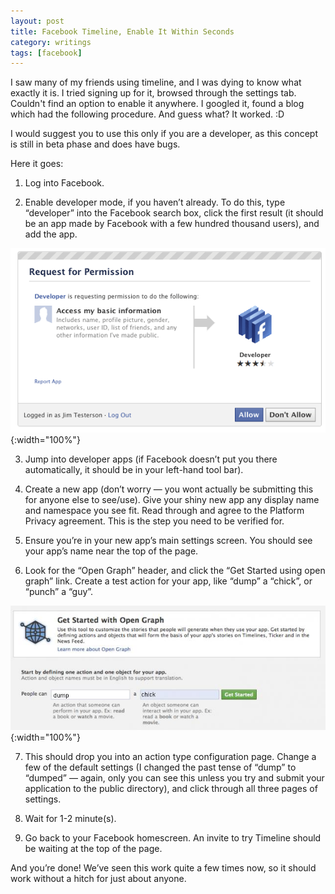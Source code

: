 ```yaml
---
layout: post
title: Facebook Timeline, Enable It Within Seconds
category: writings
tags: [facebook]
---
```


I saw many of my friends using timeline, and I was dying to know what exactly
it is. I tried signing up for it, browsed through the settings tab. Couldn't
find an option to enable it anywhere. I googled it, found a blog which had the
following procedure. And guess what? It worked. :D

I would suggest you to use this only if you are a developer, as this concept is
still in beta phase and does have bugs. 

Here it goes:

1. Log into Facebook.

2. Enable developer mode, if you haven’t already. To do this, type “developer”
into the Facebook search box, click the first result (it should be an app made
by Facebook with a few hundred thousand users), and add the app.

![Request Permission](/images/writings/facebook-timeline-1.jpg){:width="100%"}

3. Jump into developer apps (if Facebook doesn’t put you there automatically,
it should be in your left-hand tool bar).

4. Create a new app (don’t worry — you wont actually be submitting this for
anyone else to see/use). Give your shiny new app any display name and namespace
you see fit. Read through and agree to the Platform Privacy agreement. This is
the step you need to be verified for.

5. Ensure you’re in your new app’s main settings screen. You should see your
app’s name near the top of the page.

6. Look for the “Open Graph” header, and click the “Get Started using open
graph” link. Create a test action for your app, like “dump” a “chick”, or
“punch” a “guy”.

![Open Graph Header](/images/writings/facebook-timeline-2.jpg){:width="100%"}

7. This should drop you into an action type configuration page. Change a few of
the default settings (I changed the past tense of “dump” to “dumped” — again,
only you can see this unless you try and submit your application to the public
directory), and click through all three pages of settings.

8. Wait for 1-2 minute(s).

9. Go back to your Facebook homescreen. An invite to try Timeline should be
waiting at the top of the page.

And you’re done! We’ve seen this work quite a few times now, so it should work
without a hitch for just about anyone.
